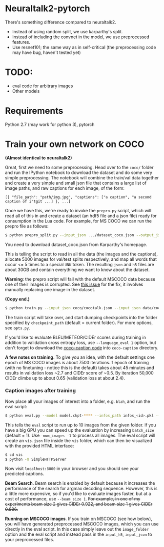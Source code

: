 # Neuraltalk2-pytorch

There's something difference compared to neuraltalk2.
- Instead of using random split, we use karparthy's split.
- Instead of including the convnet in the model, we use preprocessed features.
- Use resnet101; the same way as in self-critical (the preprocessing code may have bug, haven't tested yet)

# TODO:
- eval code for arbitrary images
- Other models

# Requirements
Python 2.7 (may work for python 3), pytorch

# Train your own network on COCO
**(Almost identical to neuraltalk2)**

Great, first we need to some preprocessing. Head over to the `coco/` folder and run the IPython notebook to download the dataset and do some very simple preprocessing. The notebook will combine the train/val data together and create a very simple and small json file that contains a large list of image paths, and raw captions for each image, of the form:

```
[{ "file_path": "path/img.jpg", "captions": ["a caption", "a second caption of i"tgit ...] }, ...]
```

Once we have this, we're ready to invoke the `prepro.py` script, which will read all of this in and create a dataset (an hdf5 file and a json file) ready for consumption in the Lua code. For example, for MS COCO we can run the prepro file as follows:

```bash
$ python prepro_split.py --input_json .../dataset_coco.json --output_json data/cocotalk.json --output_h5 data/cocotalk --images_root ...
```

You need to download dataset_coco.json from Karparthy's homepage.

This is telling the script to read in all the data (the images and the captions), allocate 5000 images for val/test splits respectively, and map all words that occur <= 5 times to a special `UNK` token. The resulting `json` and `h5` files are about 30GB and contain everything we want to know about the dataset.

**Warning**: the prepro script will fail with the default MSCOCO data because one of their images is corrupted. See [this issue](https://github.com/karpathy/neuraltalk2/issues/4) for the fix, it involves manually replacing one image in the dataset.

**(Copy end.)**

```bash
$ python train.py --input_json coco/cocotalk.json --input_json data/cocotalk.json --input_fc_h5 data/cocotalk_fc.h5 --save_checkpoint_every 2000 --val_images_use 3200
```

The train script will take over, and start dumping checkpoints into the folder specified by `checkpoint_path` (default = current folder). For more options, see `opts.py`.

If you'd like to evaluate BLEU/METEOR/CIDEr scores during training in addition to validation cross entropy loss, use `--language_eval 1` option, but don't forget to download the [coco-caption code](https://github.com/tylin/coco-caption) into `coco-caption` directory.

**A few notes on training.** To give you an idea, with the default settings one epoch of MS COCO images is about 7500 iterations. 1 epoch of training (with no finetuning - notice this is the default) takes about 45 minutes and results in validation loss ~2.7 and CIDEr score of ~0.5. By iteration 50,000 CIDEr climbs up to about 0.65 (validation loss at about 2.4). 

### Caption images after training

Now place all your images of interest into a folder, e.g. `blah`, and run
the eval script:

```bash
$ python eval.py --model model.ckpt-**** --infos_path infos_<id>.pkl --image_folder <image_folder> --num_images 10
```

This tells the `eval` script to run up to 10 images from the given folder. If you have a big GPU you can speed up the evaluation by increasing `batch_size` (default = 1). Use `-num_images -1` to process all images. The eval script will create an `vis.json` file inside the `vis` folder, which can then be visualized with the provided HTML interface:

```bash
$ cd vis
$ python -m SimpleHTTPServer
```

Now visit `localhost:8000` in your browser and you should see your predicted captions.

**Beam Search**. Beam search is enabled by default because it increases the performance of the search for argmax decoding sequence. However, this is a little more expensive, so if you'd like to evaluate images faster, but at a cost of performance, use `--beam_size 1`. ~~For example, in one of my experiments beam size 2 gives CIDEr 0.922, and beam size 1 gives CIDEr 0.886.~~

**Running on MSCOCO images**. If you train on MSCOCO (see how below), you will have generated preprocessed MSCOCO images, which you can use directly in the eval script. In this case simply leave out the `image_folder` option and the eval script and instead pass in the `input_h5`, `input_json` to your preprocessed files.

